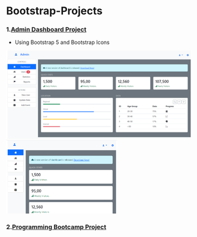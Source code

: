 # Bootstrap-Projects
### 1.[Admin Dashboard Project](admin-dashboard-bootstrap5)

- Using Bootstrap 5 and Bootstrap Icons

<img src="./images/img1.png" width="500px" />
<img src="./images/img2.png" width="300px" />


### 2.[Programming Bootcamp Project](programming-bootcamp-bootstrap5/)